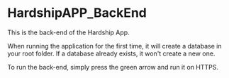 # HardshipAPP_BackEnd

This is the back-end of the Hardship App.

When running the application for the first time, it will create a database in your root folder. If a database already exists, it won't create a new one.

To run the back-end, simply press the green arrow and run it on HTTPS.
